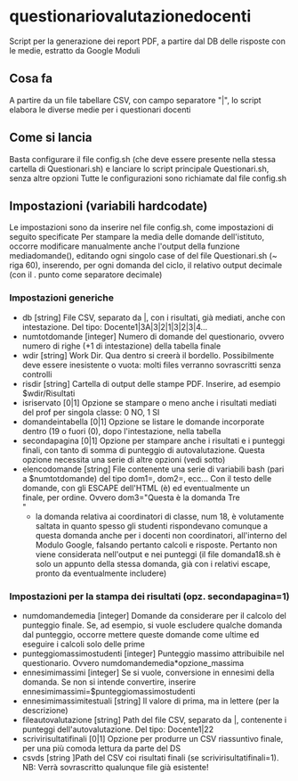 # questionariovalutazionedocenti
Script per la generazione dei report PDF, a partire dal DB delle risposte con le medie, estratto da Google Moduli

## Cosa fa
A partire da un file tabellare CSV, con campo separatore "|", lo script elabora le diverse medie per i questionari docenti

## Come si lancia

Basta configurare il file config.sh (che deve essere presente nella stessa cartella di Questionari.sh) e lanciare lo script principale Questionari.sh, senza altre opzioni
Tutte le configurazioni sono richiamate dal file config.sh

## Impostazioni (variabili hardcodate)
Le impostazioni sono da inserire nel file config.sh, come impostazioni di seguito specificate
Per stampare la media delle domande dell'istituto, occorre modificare manualmente anche l'output della funzione mediadomande(), editando ogni singolo case of del file Questionari.sh (~ riga 60), inserendo, per ogni domanda del ciclo, il relativo output decimale (con il . punto come separatore decimale)

### Impostazioni generiche
* db [string]	File CSV, separato da |, con i risultati, già mediati, anche con intestazione. Del tipo: Docente1|3A|3|2|1|3|2|3|4...
* numtotdomande	[integer] Numero di domande del questionario, ovvero numero di righe (+1 di intestazione) della tabella finale
* wdir [string]	Work Dir. Qua dentro si creerà il bordello. Possibilmente deve essere inesistente o vuota: molti files verranno sovrascritti senza controlli
* risdir [string]	Cartella di output delle stampe PDF. Inserire, ad esempio $wdir/Risultati
* isriservato	[0|1] Opzione se stampare o meno anche i risultati mediati del prof per singola classe: 0 NO, 1 SI
* domandeintabella [0|1] Opzione se listare le domande incorporate dentro (19 o fuori (0), dopo l'intestazione, nella tabella
* secondapagina [0|1] Opzione per stampare anche i risultati e i punteggi finali, con tanto di somma di punteggio di autovalutazione. Questa opzione necessita una serie di altre opzioni (vedi sotto)
* elencodomande [string] File contenente una serie di variabili bash (pari a $numtotdomande) del tipo dom1=, dom2=, ecc... Con il testo delle domande, con gli ESCAPE dell'HTML (&egrave;) ed eventualmente un </br> finale, per ordine. Ovvero dom3="Questa &egrave; la domanda Tre</br>"
    * la domanda relativa ai coordinatori di classe, num 18, è volutamente saltata in quanto spesso gli studenti rispondevano comunque a questa domanda anche per i docenti non coordinatori, all'interno del Modulo Google, falsando pertanto calcoli e risposte. Pertanto non viene considerata nell'output e nei punteggi (il file domanda18.sh è solo un appunto della stessa domanda, già con i relativi escape, pronto da eventualmente includere)

### Impostazioni per la stampa dei risultati (opz. secondapagina=1)
* numdomandemedia [integer] Domande da considerare per il calcolo del punteggio finale. Se, ad esempio, si vuole escludere qualche domanda dal punteggio, occorre mettere queste domande come ultime ed eseguire i calcoli solo delle prime
* punteggiomassimostudenti [integer] Punteggio massimo attribuibile nel questionario. Ovvero numdomandemedia*opzione_massima
* ennesimimassimi [integer] Se si vuole, conversione in ennesimi della domanda. Se non si intende convertire, inserire ennesimimassimi=$punteggiomassimostudenti
* ennesimimassimitestuali [string] Il valore di prima, ma in lettere (per la descrizione)
* fileautovalutazione [string] Path del file CSV, separato da |, contenente i punteggi dell'autovalutazione. Del tipo: Docente1|22
* scrivirisultatifinali [0|1] Opzione per produrre un CSV riassuntivo finale, per una più comoda lettura da parte del DS
* csvds [string ]Path del CSV coi risultati finali (se scrivirisultatifinali=1). NB: Verrà sovrascritto qualunque file già esistente!
